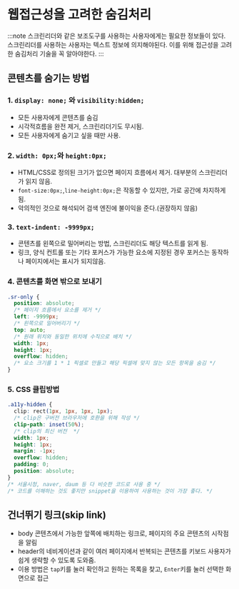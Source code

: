 # 웹접근성을 고려한 숨김처리

:::note
스크린리더와 같은 보조도구를 사용하는 사용자에게는 필요한 정보들이 있다.
스크린리더를 사용하는 사용자는 텍스트 정보에 의지해야된다.
이를 위해 접근성을 고려한 숨김처리 기술을 꼭 알아야한다.
:::

## 콘텐츠를 숨기는 방법

### 1. `display: none;` 와 `visibility:hidden;`

- 모든 사용자에게 콘텐츠를 숨김
- 시각적흐름을 완전 제거, 스크린리더기도 무시됨.
- 모든 사용자에게 숨기고 싶을 때만 사용.

### 2. `width: 0px;`와 `height:0px;`

- HTML/CSS로 정의된 크기가 없으면 페이지 흐름에서 제거. 대부분의 스크린리더가 읽지 않음.
- `font-size:0px;`,`line-height:0px;`은 작동할 수 있지만, 가로 공간에 차지하게됨.
- 악의적인 것으로 해석되어 검색 엔진에 불이익을 준다.(권장하지 않음)

### 3. `text-indent: -9999px;`

- 콘텐츠를 왼쪽으로 밀어버리는 방법, 스크린리더도 해당 텍스트를 읽게 됨.
- 링크, 양식 컨트롤 또는 기타 포커스가 가능한 요소에 지정된 경우 포커스는 동작하나 페이지에서는 표시가 되지않음.

### 4. 콘텐츠를 화면 밖으로 보내기

```css
.sr-only {
  position: absolute;
  /* 페이지 흐름에서 요소를 제거 */
  left: -9999px;
  /* 왼쪽으로 밀어버리기 */
  top: auto;
  /* 원래 위치와 동일한 위치에 수직으로 배치 */
  width: 1px;
  height: 1px;
  overflow: hidden;
  /* 요소 크기를 1 * 1 픽셀로 만들고 해당 픽셀에 맞지 않는 모든 항목을 숨김 */
}
```

### 5. CSS 클립방법

```css
.a11y-hidden {
  clip: rect(1px, 1px, 1px, 1px);
  /* clip은 구버전 브라우저에 호환을 위해 작성 */
  clip-path: inset(50%);
  /* clip의 최신 버전  */
  width: 1px;
  height: 1px;
  margin: -1px;
  overflow: hidden;
  padding: 0;
  position: absolute;
}
/* 서울시청, naver, daum 등 다 비슷한 코드로 사용 중 */
/* 코드를 이해하는 것도 좋지만 snippet을 이용하여 사용하는 것이 가장 좋다. */
```

## 건너뛰기 링크(skip link)

- body 콘텐츠에서 가능한 앞쪽에 배치하는 링크로, 페이지의 주요 콘텐츠의 시작점을 알림
- header의 네비게이션과 같이 여러 페이지에서 반복되는 콘텐츠를 키보드 사용자가 쉽게 생략할 수 있도록 도와줌.
- 이용 방법은 `tap`키를 눌러 확인하고 원하는 목록을 찾고, `Enter`키를 눌러 선택한 화면으로 접근
